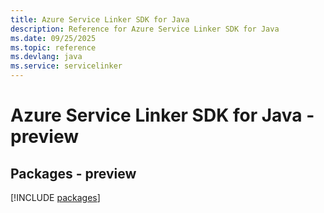 ```yaml
---
title: Azure Service Linker SDK for Java
description: Reference for Azure Service Linker SDK for Java
ms.date: 09/25/2025
ms.topic: reference
ms.devlang: java
ms.service: servicelinker
---
```

# Azure Service Linker SDK for Java - preview
## Packages - preview
[!INCLUDE [packages](service-linker-index.md)]